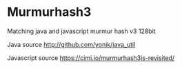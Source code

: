 # Murmurhash3

Matching java and javascript murmur hash v3 128bit

Java source
http://github.com/yonik/java_util

Javascript source
https://cimi.io/murmurhash3js-revisited/
